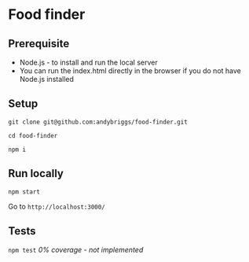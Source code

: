 # Food finder

## Prerequisite
 - Node.js - to install and run the local server
 - You can run the index.html directly in the browser if you do not have Node.js installed

## Setup

`git clone git@github.com:andybriggs/food-finder.git`

`cd food-finder`

`npm i`

## Run locally

`npm start`

Go to  `http://localhost:3000/`

## Tests

`npm test` _0% coverage - not implemented_
